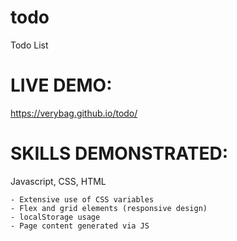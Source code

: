 # todo
Todo List

# LIVE DEMO:
https://verybag.github.io/todo/

# SKILLS DEMONSTRATED:
Javascript, CSS, HTML

    - Extensive use of CSS variables
    - Flex and grid elements (responsive design)
    - localStorage usage
    - Page content generated via JS